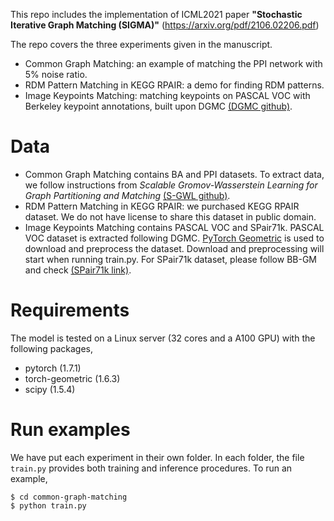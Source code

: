 This repo includes the implementation of ICML2021 paper **"Stochastic Iterative Graph Matching (SIGMA)"** (https://arxiv.org/pdf/2106.02206.pdf)

The repo covers the three experiments given in the manuscript.
* Common Graph Matching: an example of matching the PPI network with 5\% noise ratio.
* RDM Pattern Matching in KEGG RPAIR: a demo for finding RDM patterns.
* Image Keypoints Matching: matching keypoints on PASCAL VOC with Berkeley keypoint annotations, built upon DGMC [(DGMC github)](https://github.com/rusty1s/deep-graph-matching-consensus).

# Data
- Common Graph Matching contains BA and PPI datasets. To extract data, we follow instructions from *Scalable Gromov-Wasserstein Learning for Graph Partitioning and Matching*  [(S-GWL github)](https://github.com/HongtengXu/s-gwl).
- RDM Pattern Matching in KEGG RPAIR: we purchased KEGG RPAIR dataset. We do not have license to share this dataset in public domain. 
- Image Keypoints Matching contains PASCAL VOC and SPair71k. PASCAL VOC dataset is extracted following DGMC. [PyTorch Geometric](https://github.com/pyg-team/pytorch_geometric) is used to download and preprocess the dataset. Download and preprocessing will start when running train.py. For SPair71k dataset, please follow BB-GM and check [(SPair71k link)](https://github.com/martius-lab/blackbox-deep-graph-matching).


# Requirements
The model is tested on a Linux server (32 cores and a A100 GPU) with the following packages,
* pytorch (1.7.1)
* torch-geometric (1.6.3)
* scipy (1.5.4)

# Run examples
We have put each experiment in their own folder.
In each folder, the file `train.py` provides both training and inference procedures. To run an example,
```
$ cd common-graph-matching
$ python train.py
```

